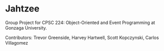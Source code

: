 # Jahtzee
Group Project for CPSC 224: Object-Oriented and Event Programming at Gonzaga University.

Contributors:
Trevor Greenside, 
Harvey Hartwell, 
Scott Kopczynski, 
Carlos Villagomez
